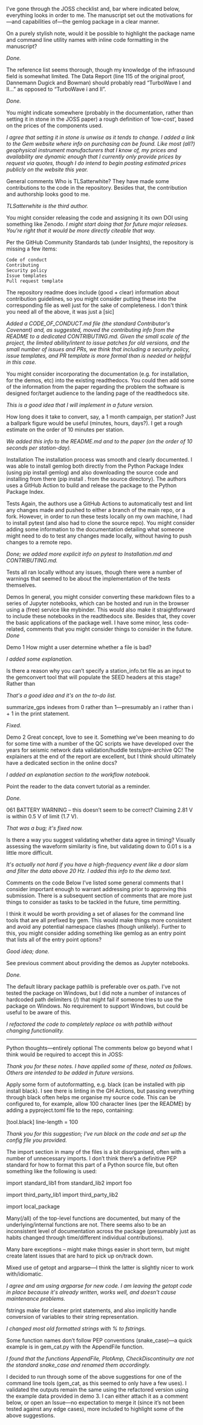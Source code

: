 I’ve gone through the JOSS checklist and, bar where indicated below, everything looks in order to me. The manuscript set out the motivations for—and capabilities of—the gemlog package in a clear manner.

On a purely stylish note, would it be possible to highlight the package name and command line utility names with inline code formatting in the manuscript?

*Done.*

The reference list seems thorough, though my knowledge of the infrasound field is somewhat limited. The Data Report (line 115 of the original proof, Dannemann Dugick and Bowman) should probably read “TurboWave I and II…” as opposed to “TurboWave i and II”.

*Done.*

You might indicate somewhere (probably in the documentation, rather than setting it in stone in the JOSS paper) a rough definition of ‘low-cost’, based on the prices of the components used.

*I agree that setting it in stone is unwise as it tends to change. I added a link to the Gem website where info on purchasing can be found. Like most (all?) geophysical instrument manufacturers that I know of, my prices and availability are dynamic enough that I currently only provide prices by request via quotes, though I do intend to begin posting estimated prices publicly on the website this year.*

General comments
Who is TLSatterwhite? They have made some contributions to the code in the repository. Besides that, the contribution and authorship looks good to me.

*TLSatterwhite is the third author.*

You might consider releasing the code and assigning it its own DOI using something like Zenodo.
*I might start doing that for future major releases. You're right that it would be more directly citeable that way.*

Per the GitHub Community Standards tab (under Insights), the repository is missing a few items:

    Code of conduct
    Contributing
    Security policy
    Issue templates
    Pull request template

The repository readme does include (good + clear) information about contribution guidelines, so you might consider putting these into the corresponding file as well just for the sake of completeness. I don't think you need all of the above, it was just a [sic]

*Added a CODE_OF_CONDUCT.md file (the standard Contributor's Covenant) and, as suggested, moved the contributing info from the README to a dedicated CONTRIBUTING.md. Given the small scale of the project, the limited ability/intent to issue patches for old versions, and the small number of issues and PRs, we think that including a security policy, issue templates, and PR template is more formal than is needed or helpful in this case.*


You might consider incorporating the documentation (e.g. for installation, for the demos, etc) into the existing readthedocs. You could then add some of the information from the paper regarding the problem the software is designed for/target audience to the landing page of the readthedocs site.

*This is a good idea that I will implement in a future version.*

How long does it take to convert, say, a 1 month campaign, per station? Just a ballpark figure would be useful (minutes, hours, days?). I get a rough estimate on the order of 10 minutes per station.

*We added this info to the README.md and to the paper (on the order of 10 seconds per station-day).*

Installation
The installation process was smooth and clearly documented. I was able to install gemlog both directly from the Python Package Index (using pip install gemlog) and also downloading the source code and installing from there (pip install . from the source directory). The authors uses a GitHub Action to build and release the package to the Python Package Index.

Tests
Again, the authors use a GitHub Actions to automatically test and lint any changes made and pushed to either a branch of the main repo, or a fork. However, in order to run these tests locally on my own machine, I had to install pytest (and also had to clone the source repo). You might consider adding some information to the documentation detailing what someone might need to do to test any changes made locally, without having to push changes to a remote repo.

*Done; we added more explicit info on pytest to Installation.md and CONTRIBUTING.md.*

Tests all ran locally without any issues, though there were a number of warnings that seemed to be about the implementation of the tests themselves.


Demos
In general, you might consider converting these markdown files to a series of Jupyter notebooks, which can be hosted and run in the browser using a (free) service like mybinder. This would also make it straightforward to include these notebooks in the readthedocs site. Besides that, they cover the basic applications of the package well. I have some minor, less code-related, comments that you might consider things to consider in the future.
*Done*

Demo 1
How might a user determine whether a file is bad?

*I added some explanation.*

Is there a reason why you can’t specify a station_info.txt file as an input to the gemconvert tool that will populate the SEED headers at this stage? Rather than

*That's a good idea and it's on the to-do list.*

summarize_gps indexes from 0 rather than 1—presumably an i rather than i + 1 in the print statement.

*Fixed.*

Demo 2
Great concept, love to see it. Something we’ve been meaning to do for some time with a number of the QC scripts we have developed over the years for seismic network data validation/huddle tests/pre-archive QC! The explainers at the end of the report are excellent, but I think should ultimately have a dedicated section in the online docs?

*I added an explanation section to the workflow notebook.*

Point the reader to the data convert tutorial as a reminder.

*Done.*

061 BATTERY WARNING – this doesn’t seem to be correct? Claiming 2.81 V is within 0.5 V of limit (1.7 V).

*That was a bug; it's fixed now.*

Is there a way you suggest validating whether data agree in timing? Visually assessing the waveform similarity is fine, but validating down to 0.01 s is a little more difficult.

*It's actually not hard if you have a high-frequency event like a door slam and filter the data above 20 Hz. I added this info to the demo text.*

Comments on the code
Below I’ve listed some general comments that I consider important enough to warrant addressing prior to approving this submission. There is a subsequent section of comments that are more just things to consider as tasks to be tackled in the future, time permitting.


I think it would be worth providing a set of aliases for the command line tools that are all prefixed by gem. This would make things more consistent and avoid any potential namespace clashes (though unlikely). Further to this, you might consider adding something like gemlog as an entry point that lists all of the entry point options?

*Good idea; done.*

See previous comment about providing the demos as Jupyter notebooks.

*Done.*

The default library package pathlib is preferable over os.path. I’ve not tested the package on Windows, but I did note a number of instances of hardcoded path delimiters (/) that might fail if someone tries to use the package on Windows. No requirement to support Windows, but could be useful to be aware of this.

*I refactored the code to completely replace os with pathlib without changing functionality.*

--------------------------
Python thoughts—entirely optional
The comments below go beyond what I think would be required to accept this in JOSS:

*Thank you for these notes. I have applied some of these, noted as follows. Others are intended to be added in future versions.*

Apply some form of autoformatting, e.g. black (can be installed with pip install black). I see there is linting in the GH Actions, but passing everything through black often helps me organise my source code. This can be configured to, for example, allow 100 character lines (per the README) by adding a pyproject.toml file to the repo, containing:

[tool.black]
line-length = 100

*Thank you for this suggestion; I've run black on the code and set up the config file you provided.*

The import section in many of the files is a bit disorganised, often with a number of unnecessary imports. I don’t think there’s a definitive PEP standard for how to format this part of a Python source file, but often something like the following is used:

import standard_lib1
from standard_lib2 import foo

import third_party_lib1
import third_party_lib2

import local_package

Many(/all) of the top-level functions are documented, but many of the underlying/internal functions are not. There seems also to be an inconsistent level of documentation across the package (presumably just as habits changed through time/different individual contributions).

Many bare exceptions – might make things easier in short term, but might create latent issues that are hard to pick up on/track down.

Mixed use of getopt and argparse—I think the latter is slightly nicer to work with/idiomatic.

*I agree and am using argparse for new code. I am leaving the getopt code in place because it's already written, works well, and doesn't cause maintenance problems.*

fstrings make for cleaner print statements, and also implicitly handle conversion of variables to their string representation.

*I changed most old formatted strings with % to fstrings.*

Some function names don’t follow PEP conventions (snake_case)—a quick example is in gem_cat.py with the AppendFile function.

*I found that the functions AppendFile, PlotAmp, CheckDiscontinuity are not the standard snake_case and renamed them accordingly.*

I decided to run through some of the above suggestions for one of the command line tools (gem_cat, as this seemed to only have a few uses). I validated the outputs remain the same using the refactored version using the example data provided in demo 3. I can either attach it as a comment below, or open an Issue—no expectation to merge it (since it’s not been tested against any edge cases), more included to highlight some of the above suggestions.